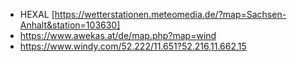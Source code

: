 * HEXAL [https://wetterstationen.meteomedia.de/?map=Sachsen-Anhalt&station=103630]
* https://www.awekas.at/de/map.php?map=wind
* https://www.windy.com/52.222/11.651?52.216,11.662,15
